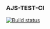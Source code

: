 ### AJS-TEST-CI 
[![Build status](https://ci.appveyor.com/api/projects/status/ocx62mbm1x49pgc7/branch/master?svg=true)](https://ci.appveyor.com/project/theart84/ajs-test-ci/branch/master)
